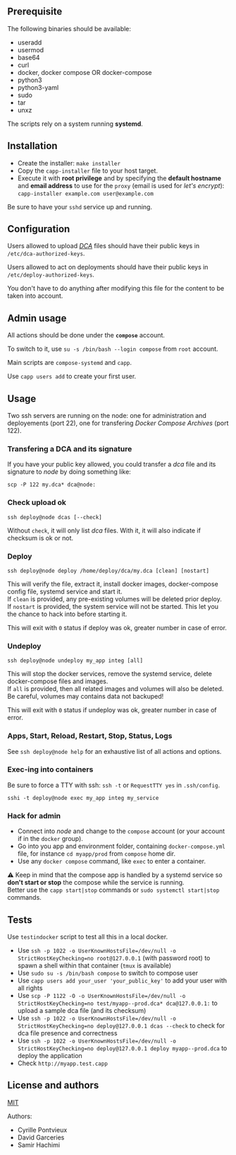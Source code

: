 Prerequisite
------------

The following binaries should be available:
- useradd
- usermod
- base64
- curl
- docker, docker compose OR docker-compose
- python3
- python3-yaml
- sudo
- tar
- unxz

The scripts rely on a system running **systemd**.

Installation
------------

- Create the installer: `make installer`
- Copy the `capp-installer` file to your host target.
- Execute it with **root privilege** and by specifying the **default hostname** and **email address** to use for the `proxy` (email is used for *let's encrypt*):  
`capp-installer example.com user@example.com`

Be sure to have your `sshd` service up and running.

Configuration
-------------

Users allowed to upload [*DCA*](https://github.com/jrd/dca_format) files should have their public keys in `/etc/dca-authorized-keys`.

Users allowed to act on deployments should have their public keys in `/etc/deploy-authorized-keys`.

You don't have to do anything after modifying this file for the content to be taken into account.

Admin usage
-----------

All actions should be done under the **`compose`** account.

To switch to it, use `su -s /bin/bash --login compose` from `root` account.

Main scripts are `compose-systemd` and `capp`.

Use `capp users add` to create your first user.

Usage
-----

Two ssh servers are running on the node: one for administration and deployements (port 22), one for transfering *Docker Compose Archives* (port 122).

### Transfering a DCA and its signature

If you have your public key allowed, you could transfer a *dca* file and its signature to *node* by doing something like:

`scp -P 122 my.dca* dca@node:`

### Check upload ok

`ssh deploy@node dcas [--check]`

Without `check`, it will only list *dca* files. With it, it will also indicate if checksum is ok or not.

### Deploy

`ssh deploy@node deploy /home/deploy/dca/my.dca [clean] [nostart]`

This will verify the file, extract it, install docker images, docker-compose config file, systemd service and start it.  
If `clean` is provided, any pre-existing volumes will be deleted prior deploy.  
If `nostart` is provided, the system service will not be started. This let you the chance to hack into before starting it.

This will exit with `0` status if deploy was ok, greater number in case of error.

### Undeploy

`ssh deploy@node undeploy my_app integ [all]`

This will stop the docker services, remove the systemd service, delete docker-compose files and images.  
If `all` is provided, then all related images and volumes will also be deleted.  
Be careful, volumes may contains data not backuped!

This will exit with `0` status if undeploy was ok, greater number in case of error.

### Apps, Start, Reload, Restart, Stop, Status, Logs

See `ssh deploy@node help` for an exhaustive list of all actions and options.

### Exec-ing into containers

Be sure to force a TTY with ssh: `ssh -t` or `RequestTTY yes` in `.ssh/config`.

`sshi -t deploy@node exec my_app integ my_service`

### Hack for admin

- Connect into *node* and change to the `compose` account (or your account if in the `docker` group).
- Go into you app and environment folder, containing `docker-compose.yml` file, for instance `cd myapp/prod` from `compose` home dir.
- Use any `docker compose` command, like `exec` to enter a container.

⚠ Keep in mind that the compose app is handled by a systemd service so **don't start or stop** the compose while the service is running.  
Better use the `capp start|stop` commands or `sudo systemctl start|stop` commands.

Tests
-----

Use `testindocker` script to test all this in a local docker.

- Use `ssh -p 1022 -o UserKnownHostsFile=/dev/null -o StrictHostKeyChecking=no root@127.0.0.1` (with password root) to spawn a shell within that container (`tmux` is available)
- Use `sudo su -s /bin/bash compose` to switch to compose user
- Use `capp users add your_user 'your_public_key'` to add your user with all rights
- Use `scp -P 1122 -O -o UserKnownHostsFile=/dev/null -o StrictHostKeyChecking=no test/myapp--prod.dca* dca@127.0.0.1:` to upload a sample dca file (and its checksum)
- Use `ssh -p 1022 -o UserKnownHostsFile=/dev/null -o StrictHostKeyChecking=no deploy@127.0.0.1 dcas --check` to check for dca file presence and correctness
- Use `ssh -p 1022 -o UserKnownHostsFile=/dev/null -o StrictHostKeyChecking=no deploy@127.0.0.1 deploy myapp--prod.dca` to deploy the application
- Check `http://myapp.test.capp`

License and authors
-------------------

[MIT](./LICENSE)

Authors:

- Cyrille Pontvieux
- David Garceries
- Samir Hachimi
